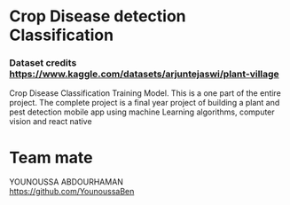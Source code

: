 # Crop Disease detection Classification
### Dataset credits https://www.kaggle.com/datasets/arjuntejaswi/plant-village
Crop Disease Classification Training Model. This is a one part of the entire project. The complete project is a final year project of building a plant and pest detection mobile app using machine Learning algorithms, computer vision and react native
<br/>
# Team mate
YOUNOUSSA ABDOURHAMAN<br/>
https://github.com/YounoussaBen

